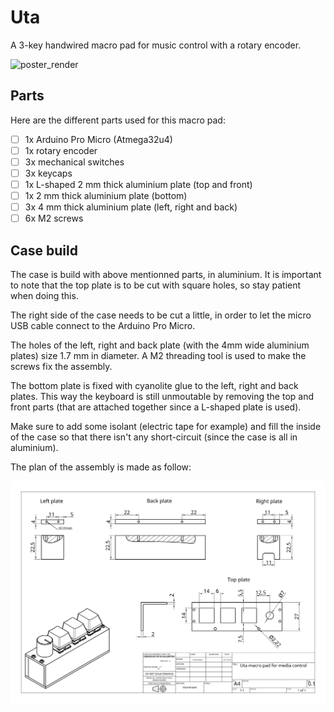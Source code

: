 # Uta

A 3-key handwired macro pad for music control with a rotary encoder.

![poster_render](https://raw.githubusercontent.com/AntoineAndre/uta_kb/main/docs/render_poster_macro_keyboard_less.png)


## Parts

Here are the different parts used for this macro pad:

- [ ] 1x Arduino Pro Micro (Atmega32u4)
- [ ] 1x rotary encoder
- [ ] 3x mechanical switches
- [ ] 3x keycaps
- [ ] 1x L-shaped 2 mm thick aluminium plate (top and front)
- [ ] 1x 2 mm thick aluminium plate (bottom)
- [ ] 3x 4 mm thick aluminium plate (left, right and back)
- [ ] 6x M2 screws

## Case build

The case is build with above mentionned parts, in aluminium. It is important to note that the top plate is to be cut with square holes, so stay patient when doing this.

The right side of the case needs to be cut a little, in order to let the micro USB cable connect to the Arduino Pro Micro.

The holes of the left, right and back plate (with the 4mm wide aluminium plates) size 1.7 mm in diameter. A M2 threading tool is used to make the screws fix the assembly.

The bottom plate is fixed with cyanolite glue to the left, right and back plates. This way the keyboard is still unmoutable by removing the top and front parts (that are attached together since a L-shaped plate is used).

Make sure to add some isolant (electric tape for example) and fill the inside of the case so that there isn't any short-circuit (since the case is all in aluminium).

The plan of the assembly is made as follow:

![case_drawing](https://raw.githubusercontent.com/AntoineAndre/uta_kb/main/docs/drawing_uta_kb.png)
